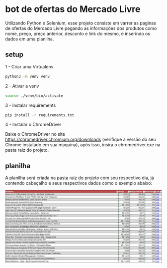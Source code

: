 # bot de ofertas do Mercado Livre
Utilizando Python e Selenium, esse projeto consiste em varrer as paginas de ofertas do Mercado Livre pegando as informações dos produtos como nome, preço, preço anterior, desconto e link do mesmo, e inserindo os dados em uma planilha.



## setup

1 - Criar uma Virtualenv

```bash
python3 -m venv venv
```
2 - Ativar a venv
```bash
source ./venv/bin/activate
```
3 - Instalar requirements
```bash
pip install -r requirements.txt
```
4 - Instalar o ChromeDriver

Baixe o ChromeDriver no site https://chromedriver.chromium.org/downloads (verifique a versão do seu Chrome instalado em sua maquina), após isso, insira o chromedriver.exe na pasta raiz do projeto.

## planilha

A planilha será criada na pasta raiz do projeto com seu respectivo dia, já contendo cabeçalho e seus respectivos dados como o exemplo abaixo:

<img src="exemplo_tabela.jpeg">





